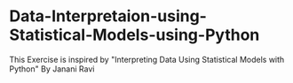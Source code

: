 # Data-Interpretaion-using-Statistical-Models-using-Python
This Exercise is inspired by "Interpreting Data Using Statistical Models with Python" By Janani Ravi
